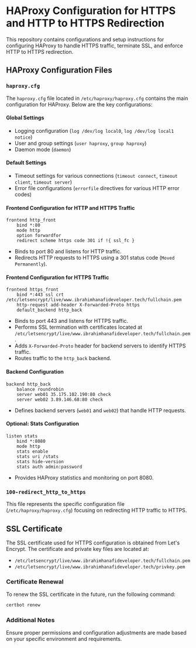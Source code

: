 # HAProxy Configuration for HTTPS and HTTP to HTTPS Redirection

This repository contains configurations and setup instructions for configuring HAProxy to handle HTTPS traffic, terminate SSL, and enforce HTTP to HTTPS redirection.

## HAProxy Configuration Files

### `haproxy.cfg`

The `haproxy.cfg` file located in `/etc/haproxy/haproxy.cfg` contains the main configuration for HAProxy. Below are the key configurations:

#### Global Settings

- Logging configuration (`log /dev/log local0`, `log /dev/log local1 notice`)
- User and group settings (`user haproxy`, `group haproxy`)
- Daemon mode (`daemon`)

#### Default Settings

- Timeout settings for various connections (`timeout connect`, `timeout client`, `timeout server`)
- Error file configurations (`errorfile` directives for various HTTP error codes)

#### Frontend Configuration for HTTP and HTTPS Traffic

```plaintext
frontend http_front
    bind *:80
    mode http
    option forwardfor
    redirect scheme https code 301 if !{ ssl_fc }
```

- Binds to port 80 and listens for HTTP traffic.
- Redirects HTTP requests to HTTPS using a 301 status code (`Moved Permanently`).

#### Frontend Configuration for HTTPS Traffic

```plaintext
frontend https_front
    bind *:443 ssl crt /etc/letsencrypt/live/www.ibrahimhanafideveloper.tech/fullchain.pem
    http-request add-header X-Forwarded-Proto https
    default_backend http_back
```

- Binds to port 443 and listens for HTTPS traffic.
- Performs SSL termination with certificates located at `/etc/letsencrypt/live/www.ibrahimhanafideveloper.tech/fullchain.pem`.
- Adds `X-Forwarded-Proto` header for backend servers to identify HTTPS traffic.
- Routes traffic to the `http_back` backend.

#### Backend Configuration

```plaintext
backend http_back
    balance roundrobin
    server web01 35.175.102.190:80 check
    server web02 3.89.146.68:80 check
```

- Defines backend servers (`web01` and `web02`) that handle HTTP requests.

#### Optional: Stats Configuration

```plaintext
listen stats
    bind *:8080
    mode http
    stats enable
    stats uri /stats
    stats hide-version
    stats auth admin:password
```

- Provides HAProxy statistics and monitoring on port 8080.

### `100-redirect_http_to_https`

This file represents the specific configuration file (`/etc/haproxy/haproxy.cfg`) focusing on redirecting HTTP traffic to HTTPS.

## SSL Certificate

The SSL certificate used for HTTPS configuration is obtained from Let's Encrypt. The certificate and private key files are located at:

- `/etc/letsencrypt/live/www.ibrahimhanafideveloper.tech/fullchain.pem`
- `/etc/letsencrypt/live/www.ibrahimhanafideveloper.tech/privkey.pem`

### Certificate Renewal

To renew the SSL certificate in the future, run the following command:

```bash
certbot renew
```

### Additional Notes

Ensure proper permissions and configuration adjustments are made based on your specific environment and requirements.
